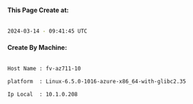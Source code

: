 
   
#### This Page Create at:

```bash

2024-03-14 - 09:41:45 UTC

```

#### Create By Machine:

```bash

Host Name : fv-az711-10

platform  : Linux-6.5.0-1016-azure-x86_64-with-glibc2.35

Ip Local  : 10.1.0.208

```

